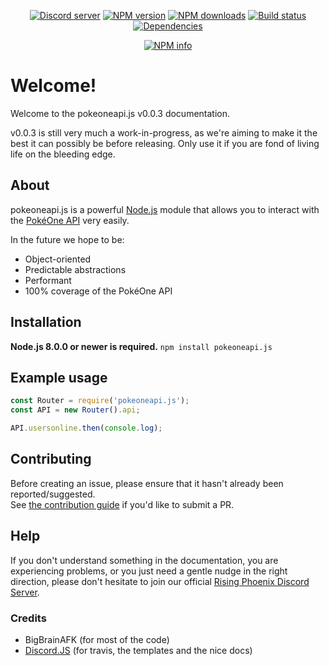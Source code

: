 <div align="center">
  <p>
    <a href="https://discord.gg/56MdzWH"><img src="https://discordapp.com/api/guilds/395758802361909258/embed.png" alt="Discord server" /></a>
    <a href="https://www.npmjs.com/package/pokeoneapi.js"><img src="https://img.shields.io/npm/v/pokeoneapi.js.svg?maxAge=3600" alt="NPM version" /></a>
    <a href="https://www.npmjs.com/package/pokeoneapi.js"><img src="https://img.shields.io/npm/dt/pokeoneapi.js.svg?maxAge=3600" alt="NPM downloads" /></a>
    <a href="https://travis-ci.org/BigBrainAFK/pokeoneapi.js"><img src="https://travis-ci.org/BigBrainAFK/pokeoneapi.js.svg" alt="Build status" /></a>
    <a href="https://david-dm.org/BigBrainAFK/pokeoneapi.js"><img src="https://img.shields.io/david/BigBrainAFK/pokeoneapi.js.svg?maxAge=3600" alt="Dependencies" /></a>
  </p>
  <p>
    <a href="https://nodei.co/npm/pokeoneapi.js/"><img src="https://nodei.co/npm/pokeoneapi.js.png?downloads=true&stars=true" alt="NPM info" /></a>
  </p>
</div>

# Welcome!
Welcome to the pokeoneapi.js v0.0.3 documentation.

v0.0.3 is still very much a work-in-progress, as we're aiming to make it the best it can possibly be before releasing.
Only use it if you are fond of living life on the bleeding edge.

## About
pokeoneapi.js is a powerful [Node.js](https://nodejs.org) module that allows you to interact with the
[PokéOne API](http://poke.one/) very easily.

In the future we hope to be:
- Object-oriented
- Predictable abstractions
- Performant
- 100% coverage of the PokéOne API

## Installation
**Node.js 8.0.0 or newer is required.**
`npm install pokeoneapi.js`  

## Example usage
```js
const Router = require('pokeoneapi.js');
const API = new Router().api;

API.usersonline.then(console.log);
```

## Contributing
Before creating an issue, please ensure that it hasn't already been reported/suggested.  
See [the contribution guide](https://github.com/BigBrainAFK/pokeoneapi.js/blob/master/.github/CONTRIBUTING.md) if you'd like to submit a PR.

## Help
If you don't understand something in the documentation, you are experiencing problems, or you just need a gentle
nudge in the right direction, please don't hesitate to join our official [Rising Phoenix Discord Server](https://discord.gg/56MdzWH).

### Credits
- BigBrainAFK (for most of the code)
- [Discord.JS](https://github.com/discordjs/discord.js) (for travis, the templates and the nice docs)
